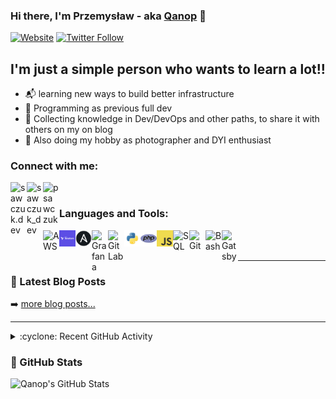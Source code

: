 ### Hi there, I'm Przemysław - aka [Qanop][website] 👋 

[![Website](https://img.shields.io/website?label=sawczuk.dev&style=for-the-badge&url=https%3A%2F%2Fcodestackr.com)][website]
[![Twitter Follow](https://img.shields.io/twitter/follow/sawczuk_dev?color=1DA1F2&logo=twitter&style=for-the-badge)][twitter_follow]

## I'm just a simple person who wants to learn a lot!!

- :mailbox_with_mail: learning new ways to build better infrastructure
- :space_invader: Programming as previous full dev
- :pushpin: Collecting knowledge in Dev/DevOps and other paths, to share it with others on my on blog
- :game_die: Also doing my hobby as photographer and DYI enthusiast

### Connect with me:

[<img align="left" alt="sawczuk.dev" width="26px" src="https://cdn.icon-icons.com/icons2/2072/PNG/512/browser_internet_page_security_web_webpage_website_icon_127036.png" />][website]
[<img align="left" alt="sawczuk_dev" width="26px" src="https://cdn.icon-icons.com/icons2/122/PNG/512/twitter_socialnetwork_20007.png" />][twitter]
[<img align="left" alt="psawczuk" width="26px" src="https://cdn.icon-icons.com/icons2/805/PNG/512/linkedin_icon-icons.com_65929.png" />][linkedin]

<br />

### Languages and Tools:
[<img align="left" alt="AWS" width="26px" src="https://cdn.icon-icons.com/icons2/2407/PNG/512/aws_icon_146074.png" />](#)
[<img align="left" alt="Terraform" width="26px" src="https://raw.githubusercontent.com/github/explore/80688e429a7d4ef2fca1e82350fe8e3517d3494d/topics/terraform/terraform.png" />](#)
[<img align="left" alt="Ansible" width="26px" src="https://raw.githubusercontent.com/github/explore/80688e429a7d4ef2fca1e82350fe8e3517d3494d/topics/ansible/ansible.png" />](#)
[<img align="left" alt="Grafana" width="26px" src="https://cdn.icon-icons.com/icons2/2699/PNG/512/grafana_logo_icon_171048.png" />](#)
[<img align="left" alt="GitLab" width="26px" src="https://cdn.icon-icons.com/icons2/2415/PNG/512/gitlab_original_logo_icon_146503.png" />](#)
[<img align="left" alt="Python" width="26px" src="https://raw.githubusercontent.com/github/explore/80688e429a7d4ef2fca1e82350fe8e3517d3494d/topics/python/python.png" />](#)
[<img align="left" alt="PHP" width="26px" src="https://raw.githubusercontent.com/github/explore/80688e429a7d4ef2fca1e82350fe8e3517d3494d/topics/php/php.png" />](#)
[<img align="left" alt="JavaScript" width="26px" src="https://raw.githubusercontent.com/github/explore/80688e429a7d4ef2fca1e82350fe8e3517d3494d/topics/javascript/javascript.png" />](#)
[<img align="left" alt="SQL" width="26px" src="https://cdn.icon-icons.com/icons2/2107/PNG/512/file_type_sql_icon_130152.png" />](#)
[<img align="left" alt="Git" width="26px" src="https://cdn.icon-icons.com/icons2/2107/PNG/512/file_type_git_icon_130581.png" />](#)
[<img align="left" alt="Bash" width="26px" src="https://cdn.icon-icons.com/icons2/512/PNG/512/prog-bash02_icon-icons.com_50815.png" />](#)
[<img align="left" alt="Gatsby" width="26px" src="https://cdn.icon-icons.com/icons2/2107/PNG/512/file_type_gatsby_icon_130583.png" />](#)

<br />
<br />

---

### :notebook: Latest Blog Posts

<!-- BLOG-POST-LIST:START -->
<!-- BLOG-POST-LIST:END -->

➡️ [more blog posts...][website]

---

<details>
  <summary>:cyclone: Recent GitHub Activity</summary>
  
<!--START_SECTION:activity-->
<!--END_SECTION:activity-->

</details>

### :dart: GitHub Stats
<img align="left" alt="Qanop's GitHub Stats" src="https://github-readme-stats.vercel.app/api?username=Qanop&hide=contribs,prs&count_private=true&show_icons=true&theme=gruvbox" />

[website]: https://sawczuk.dev
[twitter]: https://twitter.com/sawczuk_dev
[twitter_follow]: https://twitter.com/intent/follow?original_referer=https%3A%2F%2Fgithub.com%2FQanop&screen_name=sawczuk_dev
[linkedin]: https://www.linkedin.com/in/psawczuk/